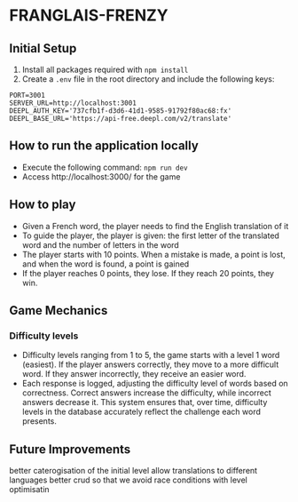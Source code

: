 # FRANGLAIS-FRENZY

## Initial Setup

1. Install all packages required with `npm install`
2. Create a `.env` file in the root directory and include the following keys:

```
PORT=3001
SERVER_URL=http://localhost:3001
DEEPL_AUTH_KEY='737cfb1f-d3d6-41d1-9585-91792f80ac68:fx'
DEEPL_BASE_URL='https://api-free.deepl.com/v2/translate'
```

## How to run the application locally

- Execute the following command: `npm run dev`
- Access http://localhost:3000/ for the game

## How to play

- Given a French word, the player needs to find the English translation of it
- To guide the player, the player is given: the first letter of the translated word and the
  number of letters in the word
- The player starts with 10 points. When a mistake is made, a point is lost, and when the word
  is found, a point is gained
- If the player reaches 0 points, they lose. If they reach 20 points, they win.

## Game Mechanics

### Difficulty levels

- Difficulty levels ranging from 1 to 5, the game starts with a level 1 word (easiest). If the player answers correctly, they move to a more difficult word. If they answer incorrectly, they receive an easier word.
- Each response is logged, adjusting the difficulty level of words based on correctness. Correct answers increase the difficulty, while incorrect answers decrease it. This system ensures that, over time, difficulty levels in the database accurately reflect the challenge each word presents.

## Future Improvements

better caterogisation of the initial level
allow translations to different languages
better crud so that we avoid race conditions with level optimisatin
